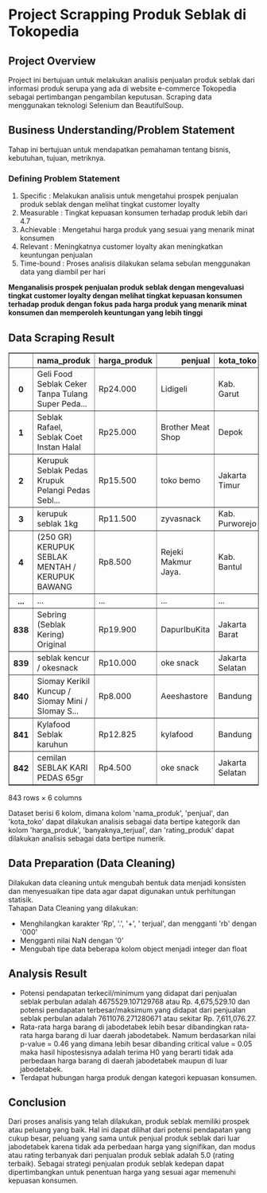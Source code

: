 # Project Scrapping Produk Seblak di Tokopedia

## Project Overview
Project ini bertujuan untuk melakukan analisis penjualan produk seblak dari informasi produk serupa yang ada di website e-commerce Tokopedia sebagai pertimbangan pengambilan keputusan.
Scraping data menggunakan teknologi Selenium dan BeautifulSoup.

## Business Understanding/Problem Statement
Tahap ini bertujuan untuk mendapatkan pemahaman tentang bisnis, kebutuhan, tujuan, metriknya.

### Defining Problem Statement
1. Specific : Melakukan analisis untuk mengetahui prospek penjualan produk seblak dengan melihat tingkat customer loyalty
2. Measurable : Tingkat kepuasan konsumen terhadap produk lebih dari 4.7
3. Achievable : Mengetahui harga produk yang sesuai yang menarik minat konsumen
4. Relevant : Meningkatnya customer loyalty akan meningkatkan keuntungan penjualan
5. Time-bound : Proses analisis dilakukan selama sebulan menggunakan data yang diambil per hari

<b>Menganalisis prospek penjualan produk seblak dengan mengevaluasi tingkat customer loyalty dengan melihat tingkat kepuasan konsumen terhadap produk dengan fokus pada harga produk yang menarik minat konsumen dan memperoleh keuntungan yang lebih tinggi</b>

## Data Scraping Result
<div>
<table border="1" class="dataframe">
  <thead>
    <tr style="text-align: right;">
      <th></th>
      <th>nama_produk</th>
      <th>harga_produk</th>
      <th>penjual</th>
      <th>kota_toko</th>
      <th>banyaknya_terjual</th>
      <th>rating_produk</th>
    </tr>
  </thead>
  <tbody>
    <tr>
      <th>0</th>
      <td>Geli Food Seblak Ceker Tanpa Tulang Super Peda...</td>
      <td>Rp24.000</td>
      <td>Lidigeli</td>
      <td>Kab. Garut</td>
      <td>70+ terjual</td>
      <td>5.0</td>
    </tr>
    <tr>
      <th>1</th>
      <td>Seblak Rafael, Seblak Coet Instan Halal</td>
      <td>Rp25.000</td>
      <td>Brother Meat Shop</td>
      <td>Depok</td>
      <td>250+ terjual</td>
      <td>4.9</td>
    </tr>
    <tr>
      <th>2</th>
      <td>Kerupuk Seblak Pedas Krupuk Pelangi Pedas Sebl...</td>
      <td>Rp15.500</td>
      <td>toko bemo</td>
      <td>Jakarta Timur</td>
      <td>500+ terjual</td>
      <td>4.9</td>
    </tr>
    <tr>
      <th>3</th>
      <td>kerupuk seblak 1kg</td>
      <td>Rp11.500</td>
      <td>zyvasnack</td>
      <td>Kab. Purworejo</td>
      <td>4 terjual</td>
      <td>NaN</td>
    </tr>
    <tr>
      <th>4</th>
      <td>(250 GR) KERUPUK SEBLAK MENTAH / KERUPUK BAWANG</td>
      <td>Rp8.500</td>
      <td>Rejeki Makmur Jaya.</td>
      <td>Kab. Bantul</td>
      <td>NaN</td>
      <td>NaN</td>
    </tr>
    <tr>
      <th>...</th>
      <td>...</td>
      <td>...</td>
      <td>...</td>
      <td>...</td>
      <td>...</td>
      <td>...</td>
    </tr>
    <tr>
      <th>838</th>
      <td>Sebring (Seblak Kering) Original</td>
      <td>Rp19.900</td>
      <td>DapurIbuKita</td>
      <td>Jakarta Barat</td>
      <td>NaN</td>
      <td>NaN</td>
    </tr>
    <tr>
      <th>839</th>
      <td>seblak kencur / okesnack</td>
      <td>Rp10.000</td>
      <td>oke snack</td>
      <td>Jakarta Selatan</td>
      <td>750+ terjual</td>
      <td>4.9</td>
    </tr>
    <tr>
      <th>840</th>
      <td>Siomay Kerikil Kuncup / Siomay Mini / SIomay S...</td>
      <td>Rp8.000</td>
      <td>Aeeshastore</td>
      <td>Bandung</td>
      <td>100+ terjual</td>
      <td>4.6</td>
    </tr>
    <tr>
      <th>841</th>
      <td>Kylafood Seblak karuhun</td>
      <td>Rp12.825</td>
      <td>kylafood</td>
      <td>Bandung</td>
      <td>4rb+ terjual</td>
      <td>4.8</td>
    </tr>
    <tr>
      <th>842</th>
      <td>cemilan SEBLAK KARI PEDAS 65gr</td>
      <td>Rp4.500</td>
      <td>oke snack</td>
      <td>Jakarta Selatan</td>
      <td>100+ terjual</td>
      <td>4.8</td>
    </tr>
  </tbody>
</table>
<p>843 rows × 6 columns</p>
</div>

Dataset berisi 6 kolom, dimana kolom 'nama_produk', 'penjual', dan 'kota_toko' dapat dilakukan analisis sebagai data bertipe kategorik dan kolom 'harga_produk', 'banyaknya_terjual', dan 'rating_produk' dapat dilakukan analisis sebagai data bertipe numerik. 

## Data Preparation (Data Cleaning)
Dilakukan data cleaning untuk mengubah bentuk data menjadi konsisten dan menyesuaikan tipe data agar dapat digunakan untuk perhitungan statisik.<br>
Tahapan Data Cleaning yang dilakukan:
- Menghilangkan karakter 'Rp', '.', '+', ' terjual', dan mengganti 'rb' dengan '000'
- Mengganti nilai NaN dengan '0'
- Mengubah tipe data beberapa kolom object menjadi integer dan float

## Analysis Result
- Potensi pendapatan terkecil/minimum yang didapat dari penjualan seblak perbulan adalah 4675529.107129768 atau Rp. 4,675,529.10 dan potensi pendapatan terbesar/maksimum yang didapat dari penjualan seblak perbulan adalah 7611076.271280671 atau sekitar Rp. 7,611,076.27.
- Rata-rata harga barang di jabodetabek lebih besar dibandingkan rata-rata harga barang di luar daerah jabodetabek. Namum berdasarkan nilai p-value = 0.46 yang dimana lebih besar dibanding critical value = 0.05 maka hasil hipostesisnya adalah terima H0 yang berarti tidak ada perbedaan harga barang di daerah jabodetabek maupun di luar jabodetabek.
- Terdapat hubungan harga produk dengan kategori kepuasan konsumen.

## Conclusion 
Dari proses analisis yang telah dilakukan, produk seblak memiliki prospek atau peluang yang baik. Hal ini dapat dilihat dari potensi pendapatan yang cukup besar, peluang yang sama untuk penjual produk seblak dari luar jabodetabek karena tidak ada perbedaan harga yang signifikan, dan modus atau rating terbanyak dari penjualan produk seblak adalah 5.0 (rating terbaik). Sebagai strategi penjualan produk seblak kedepan dapat dipertimbangkan untuk penentuan harga yang sesuai agar memenuhi kepuasan konsumen.